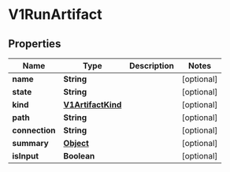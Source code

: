 

# V1RunArtifact

## Properties

Name | Type | Description | Notes
------------ | ------------- | ------------- | -------------
**name** | **String** |  |  [optional]
**state** | **String** |  |  [optional]
**kind** | [**V1ArtifactKind**](V1ArtifactKind.md) |  |  [optional]
**path** | **String** |  |  [optional]
**connection** | **String** |  |  [optional]
**summary** | [**Object**](.md) |  |  [optional]
**isInput** | **Boolean** |  |  [optional]



